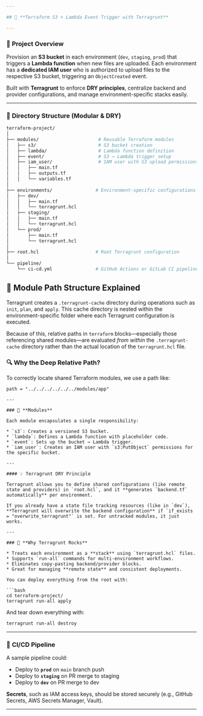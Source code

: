 ```yaml
---

## 🚀 **Terraform S3 + Lambda Event Trigger with Terragrunt**

---
```


### 🔧 **Project Overview**

Provision an **S3 bucket** in each environment (`dev`, `staging`, `prod`) that triggers a **Lambda function** when new files are uploaded. Each environment has a **dedicated IAM user** who is authorized to upload files to the respective S3 bucket, triggering an `ObjectCreated` event.

Built with **Terragrunt** to enforce **DRY principles**, centralize backend and provider configurations, and manage environment-specific stacks easily.

---

### 📁 **Directory Structure (Modular & DRY)**

```bash
terraform-project/
│
├── modules/                      # Reusable Terraform modules
│   ├── s3/                       # S3 bucket creation
│   ├── lambda/                   # Lambda function definition
│   ├── event/                    # S3 → Lambda trigger setup
│   ├── iam_user/                 # IAM user with S3 upload permissions
│   │   ├── main.tf
│   │   ├── outputs.tf
│   │   └── variables.tf
│
├── environments/                # Environment-specific configurations
│   ├── dev/
│   │   ├── main.tf
│   │   └── terragrunt.hcl
│   ├── staging/
│   │   ├── main.tf
│   │   └── terragrunt.hcl
│   └── prod/
│       ├── main.tf
│       └── terragrunt.hcl
│
├── root.hcl                     # Root Terragrunt configuration
│
└── pipeline/
    └── ci-cd.yml                # GitHub Actions or GitLab CI pipeline
```

## 📁 Module Path Structure Explained

Terragrunt creates a `.terragrunt-cache` directory during operations such as `init`, `plan`, and `apply`. This cache directory is nested within the environment-specific folder where each Terragrunt configuration is executed.

Because of this, relative paths in `terraform` blocks—especially those referencing shared modules—are evaluated _from within_ the `.terragrunt-cache` directory rather than the actual location of the `terragrunt.hcl` file.

### 🔍 Why the Deep Relative Path?

To correctly locate shared Terraform modules, we use a path like:
```hcl
path = "../../../../../../modules/app"

---

### 🧱 **Modules**

Each module encapsulates a single responsibility:

* `s3`: Creates a versioned S3 bucket.
* `lambda`: Defines a Lambda function with placeholder code.
* `event`: Sets up the bucket → Lambda trigger.
* `iam_user`: Creates an IAM user with `s3:PutObject` permissions for the specific bucket.

---

#### 💡 Terragrunt DRY Principle

Terragrunt allows you to define shared configurations (like remote state and providers) in `root.hcl`, and it **generates `backend.tf` automatically** per environment.

If you already have a state file tracking resources (like in `dev`), **Terragrunt will overwrite the backend configuration** if `if_exists = "overwrite_terragrunt"` is set. For untracked modules, it just works.

---

### 🧠 **Why Terragrunt Rocks**

* Treats each environment as a **stack** using `terragrunt.hcl` files.
* Supports `run-all` commands for multi-environment workflows.
* Eliminates copy-pasting backend/provider blocks.
* Great for managing **remote state** and consistent deployments.

You can deploy everything from the root with:

```bash
cd terraform-project/
terragrunt run-all apply
```

And tear down everything with:

```bash
terragrunt run-all destroy
```

---

### 🔄 **CI/CD Pipeline**

A sample pipeline could:

* Deploy to **`prod`** on `main` branch push
* Deploy to **`staging`** on PR merge to staging
* Deploy to **`dev`** on PR merge to dev

**Secrets**, such as IAM access keys, should be stored securely (e.g., GitHub Secrets, AWS Secrets Manager, Vault).

---